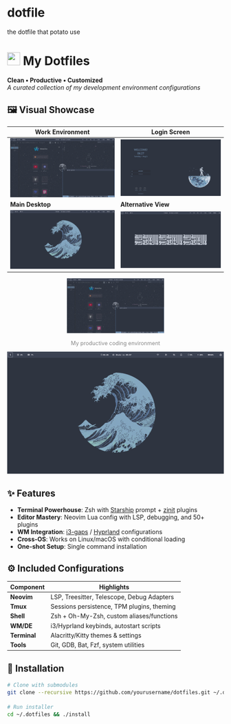 # dotfile
the dotfile that potato use
# <img src="assets/icon.png" width="30" height="30"> My Dotfiles

**Clean • Productive • Customized**  
*A curated collection of my development environment configurations*

## 🖼️ Visual Showcase

| Work Environment | Login Screen |
|------------------|--------------|
| [![onwork](screenshots/onwork.png)](screenshots/onwork.png) | [![sddm](screenshots/sddm.png)](screenshots/sddm.png) |
| **Main Desktop** | **Alternative View** |
| [![main](screenshots/main.png)](screenshots/main.png) | [![main1](screenshots/main1.png)](screenshots/main1.png) |

<div align="center">
  <img src="screenshots/onwork.png" width="45%">
  <p style="color:#888; font-size:0.9em;">My productive coding environment</p>
</div>
<img src="screenshots/main.png" style="transition:transform 0.3s;" onmouseover="this.style.transform='scale(1.02)'" onmouseout="this.style.transform='scale(1)'">

## ✨ Features
- **Terminal Powerhouse**: Zsh with [Starship](https://starship.rs) prompt + [zinit](https://github.com/zdharma-continuum/zinit) plugins
- **Editor Mastery**: Neovim Lua config with LSP, debugging, and 50+ plugins
- **WM Integration**: [i3-gaps](https://github.com/Airblader/i3) / [Hyprland](https://hyprland.org/) configurations
- **Cross-OS**: Works on Linux/macOS with conditional loading
- **One-shot Setup**: Single command installation

## ⚙️ Included Configurations
| Component       | Highlights                              |
|-----------------|-----------------------------------------|
| **Neovim**      | LSP, Treesitter, Telescope, Debug Adapters |
| **Tmux**        | Sessions persistence, TPM plugins, theming |
| **Shell**       | Zsh + Oh-My-Zsh, custom aliases/functions |
| **WM/DE**       | i3/Hyprland keybinds, autostart scripts |
| **Terminal**    | Alacritty/Kitty themes & settings       |
| **Tools**       | Git, GDB, Bat, Fzf, system utilities    |

## 🚀 Installation
```bash
# Clone with submodules
git clone --recursive https://github.com/yourusername/dotfiles.git ~/.dotfiles

# Run installer
cd ~/.dotfiles && ./install
